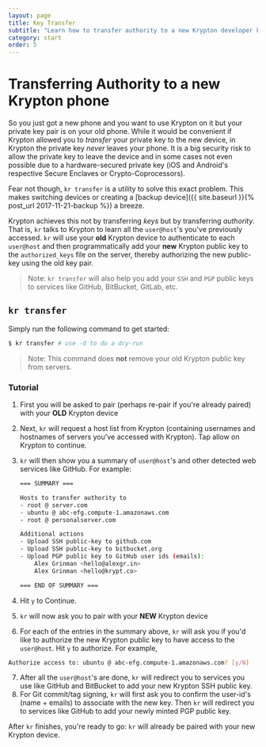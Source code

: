 ```yaml
---
layout: page
title: Key Transfer
subtitle: "Learn how to transfer authority to a new Krypton developer key pair"
category: start
order: 5
---
```


# Transferring Authority to a new Krypton phone
So you just got a new phone and you want to use Krypton on it but your private key pair is on your old phone. While it would be convenient if Krypton allowed you to *transfer* your private key to the new device, in Krypton the private key *never* leaves your phone. It is a big security risk to allow the private key to leave the device and in some cases not even possible due to a hardware-secured private key (iOS and Android's respective Secure Enclaves or Crypto-Coprocessors).

Fear not though, `kr transfer` is a utility to solve this exact problem. This makes switching devices or creating a [backup device]({{ site.baseurl }}{% post_url 2017-11-21-backup %}) a breeze.

Krypton achieves this not by transferring *keys* but by transferring *authority*. That is, `kr` talks to Krypton to learn all the `user@host`'s you've previously accessed. `kr` will use your **old** Krypton device to authenticate to each `user@host` and then programmatically add your **new** Krypton public key to the `authorized_keys` file on the server, thereby authorizing the new public-key using the old key pair.

> Note: `kr transfer` will also help you add your `SSH` and `PGP` public keys to services like GitHub, BitBucket, GitLab, etc.

## `kr transfer`
Simply run the following command to get started: 

```bash
$ kr transfer # use -d to do a dry-run
```

> Note: This command does **not** remove your old Krypton public key from servers.

### Tutorial
1. First you will be asked to pair (perhaps re-pair if you're already paired) with your **OLD** Krypton device

2. Next, `kr` will request a host list from Krypton (containing usernames and hostnames of servers you've accessed with Krypton). Tap allow on Krypton to continue.

3. `kr` will then show you a summary of `user@host`'s and other detected web services like GitHub. For example:

    ```bash
    === SUMMARY ===

    Hosts to transfer authority to
    - root @ server.com
    - ubuntu @ abc-efg.compute-1.amazonaws.com
    - root @ personalserver.com

    Additional actions
    - Upload SSH public-key to github.com
    - Upload SSH public-key to bitbucket.org
    - Upload PGP public key to GitHub user ids (emails):
        Alex Grinman <hello@alexgr.in>
        Alex Grinman <hello@krypt.co>

    === END OF SUMMARY ===
    ```
4. Hit `y` to Continue. 
5. `kr` will now ask you to pair with your **NEW** Krypton device
6. For each of the entries in the summary above, `kr` will ask you if you'd like to authorize the new Krypton public key to have access to the `user@host`. Hit `y` to authorize. For example,
```bash
Authorize access to: ubuntu @ abc-efg.compute-1.amazonaws.com? [y/N] 
```
7. After all the `user@host`'s are done, `kr` will redirect you to services you use like GitHub and BitBucket to add your new Krypton SSH public key.
8. For Git commit/tag signing, `kr` will first ask you to confirm the user-id's (name + emails) to associate with the new key. Then `kr` will redirect you to services like GitHub to add your newly minted PGP public key.

After `kr` finishes, you're ready to go: `kr` will already be paired with your new Krypton device.
